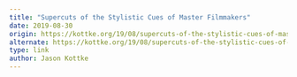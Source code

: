 ```yaml
---
title: "Supercuts of the Stylistic Cues of Master Filmmakers"
date: 2019-08-30
origin: https://kottke.org/19/08/supercuts-of-the-stylistic-cues-of-master-filmmakers
alternate: https://kottke.org/19/08/supercuts-of-the-stylistic-cues-of-master-filmmakers
type: link
author: Jason Kottke
---
```


